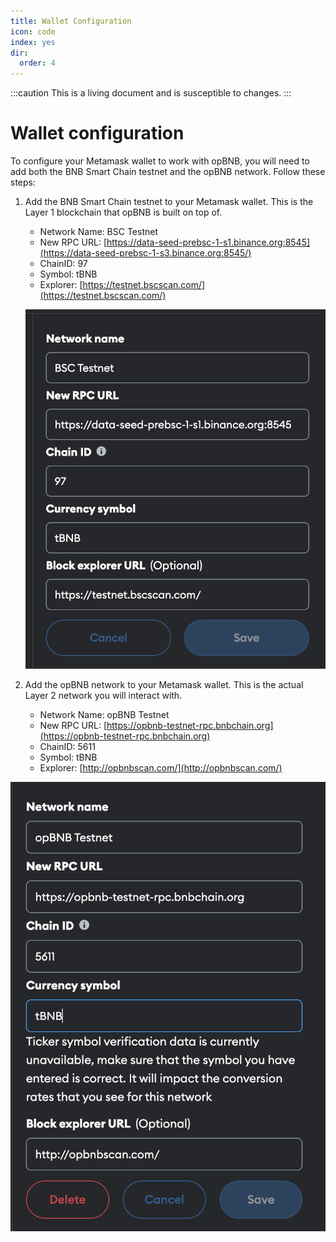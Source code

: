 ```yaml
---
title: Wallet Configuration
icon: code
index: yes
dir:
  order: 4
---
```


:::caution 
This is a living document and is susceptible to changes. 
:::

# Wallet configuration

To configure your Metamask wallet to work with opBNB, you will need to add both the BNB Smart Chain testnet and the opBNB network. Follow these steps: 

1. Add the BNB Smart Chain testnet to your Metamask wallet. This is the Layer 1 blockchain that opBNB is built on top of.

   - Network Name: BSC Testnet
   - New RPC URL: [https://data-seed-prebsc-1-s1.binance.org:8545](https://data-seed-prebsc-1-s3.binance.org:8545/)
   - ChainID: 97
   - Symbol: tBNB
   - Explorer: [https://testnet.bscscan.com/](https://testnet.bscscan.com/)

   ![image-20230615151355713](../../static/img/bsc-testnet-config.png)



2. Add the opBNB network to your Metamask wallet. This is the actual Layer 2 network you will interact with.
   - Network Name: opBNB Testnet
   - New RPC URL: [https://opbnb-testnet-rpc.bnbchain.org](https://opbnb-testnet-rpc.bnbchain.org)
   - ChainID: 5611
   - Symbol: tBNB
   - Explorer: [http://opbnbscan.com/](http://opbnbscan.com/)



![image-20230615151623365](../../static/img/opBNB-testnet-config.png)

